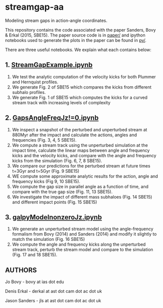 # streamgap-aa

Modeling stream gaps in action-angle coordinates.

This repository contains the code associated with the paper Sanders, Bovy \& Erkal (2015, SBE15). The paper source code is in [paper/](paper/) and ipython notebooks used to generate the plots in the paper can be found in [py/](py/).

There are three useful notebooks. We explain what each contains below:

## 1. [StreamGapExample.ipynb](py/StreamGapExample.ipynb)

1. We test the analytic computation of the velocity kicks for both Plummer and Hernquist profiles.
2. We generate Fig. 2 of SBE15 which compares the kicks from different subhalo profiles.
3. We generate Fig. 1 of SBE15 which computes the kicks for a curved stream track with increasing levels of complexity

## 2. [GapsAngleFreqJz!=0.ipynb](py/GapsAngleFreqJz!=0.ipynb)

1. We inspect a snapshot of the perturbed and unperturbed stream at 880Myr after the impact and calculate the actions, angles and frequencies (Fig. 3, 4, 5 SBE15).
2. We compute a stream track using the unperturbed simulation at the impact time, calculate the linear maps between angle and frequency kicks and the velocity kicks, and compare with the angle and frequency kicks from the simulation (Fig. 6, 7, 8 SBE15).
3. We compare our predictions for the perturbed stream at future times t=3Gyr and t=5Gyr (Fig. 9 SBE15)
3. WE compute some approximate analytic results for the action, angle and frequency kicks (Fig 9, 10 SBE15).
4. We compute the gap size in parallel angle as a function of time, and compare with the true gap size (Fig. 11, 13 SBE15).
5. We investigate the impact of different mass subhaloes (Fig. 14 SBE15) and different impact points (Fig. 15 SBE15)

## 3. [galpyModelnonzeroJz.ipynb](py/galpyModelnonzeroJz.ipynb)
1. We generate an unperturbed stream model using the angle-frequency formalism from Bovy (2014) and Sanders (2014) and modify it slightly to match the simulation (Fig. 16 SBE15)
2. We compute the angle and frequency kicks along the unperturbed stream track, perturb the stream model and compare to the simulation (Fig. 17 and 18 SBE15).

## AUTHORS

Jo Bovy - bovy at ias dot edu

Denis Erkal - derkal at ast dot cam dot ac dot uk

Jason Sanders - jls at ast dot cam dot ac dot uk

